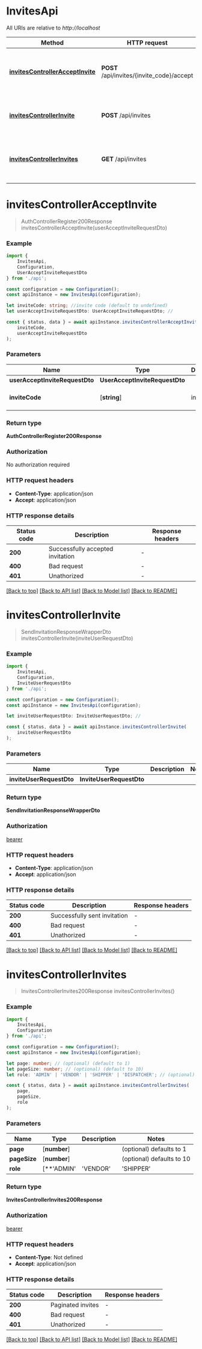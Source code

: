 # InvitesApi

All URIs are relative to *http://localhost*

|Method | HTTP request | Description|
|------------- | ------------- | -------------|
|[**invitesControllerAcceptInvite**](#invitescontrolleracceptinvite) | **POST** /api/invites/{invite_code}/accept | User i.e admins, shippers and vendors complete onboarding|
|[**invitesControllerInvite**](#invitescontrollerinvite) | **POST** /api/invites | Admins send invite to ADMIN, SHIPPER and VENDOR|
|[**invitesControllerInvites**](#invitescontrollerinvites) | **GET** /api/invites | Returns list of invites. Accessible only by SUPER_ADMIN and ADMIN|

# **invitesControllerAcceptInvite**
> AuthControllerRegister200Response invitesControllerAcceptInvite(userAcceptInviteRequestDto)


### Example

```typescript
import {
    InvitesApi,
    Configuration,
    UserAcceptInviteRequestDto
} from './api';

const configuration = new Configuration();
const apiInstance = new InvitesApi(configuration);

let inviteCode: string; //invite code (default to undefined)
let userAcceptInviteRequestDto: UserAcceptInviteRequestDto; //

const { status, data } = await apiInstance.invitesControllerAcceptInvite(
    inviteCode,
    userAcceptInviteRequestDto
);
```

### Parameters

|Name | Type | Description  | Notes|
|------------- | ------------- | ------------- | -------------|
| **userAcceptInviteRequestDto** | **UserAcceptInviteRequestDto**|  | |
| **inviteCode** | [**string**] | invite code | defaults to undefined|


### Return type

**AuthControllerRegister200Response**

### Authorization

No authorization required

### HTTP request headers

 - **Content-Type**: application/json
 - **Accept**: application/json


### HTTP response details
| Status code | Description | Response headers |
|-------------|-------------|------------------|
|**200** | Successfully accepted invitation |  -  |
|**400** | Bad request |  -  |
|**401** | Unathorized |  -  |

[[Back to top]](#) [[Back to API list]](../README.md#documentation-for-api-endpoints) [[Back to Model list]](../README.md#documentation-for-models) [[Back to README]](../README.md)

# **invitesControllerInvite**
> SendInvitationResponseWrapperDto invitesControllerInvite(inviteUserRequestDto)


### Example

```typescript
import {
    InvitesApi,
    Configuration,
    InviteUserRequestDto
} from './api';

const configuration = new Configuration();
const apiInstance = new InvitesApi(configuration);

let inviteUserRequestDto: InviteUserRequestDto; //

const { status, data } = await apiInstance.invitesControllerInvite(
    inviteUserRequestDto
);
```

### Parameters

|Name | Type | Description  | Notes|
|------------- | ------------- | ------------- | -------------|
| **inviteUserRequestDto** | **InviteUserRequestDto**|  | |


### Return type

**SendInvitationResponseWrapperDto**

### Authorization

[bearer](../README.md#bearer)

### HTTP request headers

 - **Content-Type**: application/json
 - **Accept**: application/json


### HTTP response details
| Status code | Description | Response headers |
|-------------|-------------|------------------|
|**200** | Successfully sent invitation |  -  |
|**400** | Bad request |  -  |
|**401** | Unathorized |  -  |

[[Back to top]](#) [[Back to API list]](../README.md#documentation-for-api-endpoints) [[Back to Model list]](../README.md#documentation-for-models) [[Back to README]](../README.md)

# **invitesControllerInvites**
> InvitesControllerInvites200Response invitesControllerInvites()


### Example

```typescript
import {
    InvitesApi,
    Configuration
} from './api';

const configuration = new Configuration();
const apiInstance = new InvitesApi(configuration);

let page: number; // (optional) (default to 1)
let pageSize: number; // (optional) (default to 10)
let role: 'ADMIN' | 'VENDOR' | 'SHIPPER' | 'DISPATCHER'; // (optional) (default to undefined)

const { status, data } = await apiInstance.invitesControllerInvites(
    page,
    pageSize,
    role
);
```

### Parameters

|Name | Type | Description  | Notes|
|------------- | ------------- | ------------- | -------------|
| **page** | [**number**] |  | (optional) defaults to 1|
| **pageSize** | [**number**] |  | (optional) defaults to 10|
| **role** | [**&#39;ADMIN&#39; | &#39;VENDOR&#39; | &#39;SHIPPER&#39; | &#39;DISPATCHER&#39;**]**Array<&#39;ADMIN&#39; &#124; &#39;VENDOR&#39; &#124; &#39;SHIPPER&#39; &#124; &#39;DISPATCHER&#39;>** |  | (optional) defaults to undefined|


### Return type

**InvitesControllerInvites200Response**

### Authorization

[bearer](../README.md#bearer)

### HTTP request headers

 - **Content-Type**: Not defined
 - **Accept**: application/json


### HTTP response details
| Status code | Description | Response headers |
|-------------|-------------|------------------|
|**200** | Paginated invites |  -  |
|**400** | Bad request |  -  |
|**401** | Unathorized |  -  |

[[Back to top]](#) [[Back to API list]](../README.md#documentation-for-api-endpoints) [[Back to Model list]](../README.md#documentation-for-models) [[Back to README]](../README.md)

